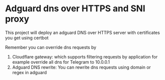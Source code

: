 # Adguard dns over HTTPS and SNI proxy

This project will deploy an adguard DNS over HTTPS server with certificates you get using certbot

Remember you can override dns requests by

1. Cloudflare gateway: which supports filtering requests by application for example override all dns for Telegram to 10.0.0.1
2. Adguard DNS rewrite: You can rewrite dns requests using domain or regex in adguard

